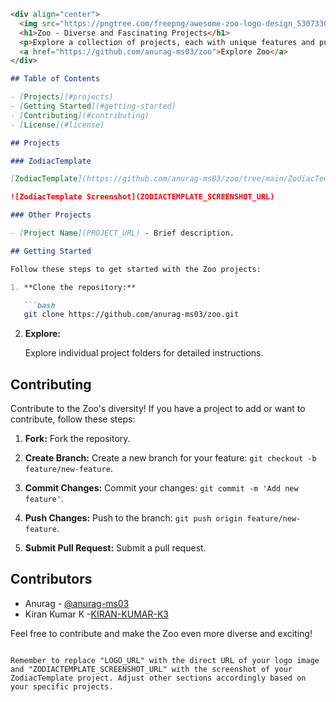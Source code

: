 
```markdown
<div align="center">
  <img src="https://pngtree.com/freepng/awesome-zoo-logo-design_5307330.html" alt="Zoo Logo" width="200">
  <h1>Zoo - Diverse and Fascinating Projects</h1>
  <p>Explore a collection of projects, each with unique features and purposes.</p>
  <a href="https://github.com/anurag-ms03/zoo">Explore Zoo</a>
</div>

## Table of Contents

- [Projects](#projects)
- [Getting Started](#getting-started)
- [Contributing](#contributing)
- [License](#license)

## Projects

### ZodiacTemplate

[ZodiacTemplate](https://github.com/anurag-ms03/zoo/tree/main/ZodiacTemplate) - A versatile template for creating stunning and responsive websites, inspired by the elegance of zodiac signs.

![ZodiacTemplate Screenshot](ZODIACTEMPLATE_SCREENSHOT_URL)

### Other Projects

- [Project Name](PROJECT_URL) - Brief description.

## Getting Started

Follow these steps to get started with the Zoo projects:

1. **Clone the repository:**

   ```bash
   git clone https://github.com/anurag-ms03/zoo.git
   ```

2. **Explore:**

   Explore individual project folders for detailed instructions.

## Contributing

Contribute to the Zoo's diversity! If you have a project to add or want to contribute, follow these steps:

1. **Fork:**
   Fork the repository.

2. **Create Branch:**
   Create a new branch for your feature: `git checkout -b feature/new-feature`.

3. **Commit Changes:**
   Commit your changes: `git commit -m 'Add new feature'`.

4. **Push Changes:**
   Push to the branch: `git push origin feature/new-feature`.

5. **Submit Pull Request:**
   Submit a pull request.

## Contributors

- Anurag - [@anurag-ms03](https://github.com/anurag-ms03)
- Kiran Kumar K -[KIRAN-KUMAR-K3](https://github.com/KIRAN-KUMAR-K3)
  
Feel free to contribute and make the Zoo even more diverse and exciting!
```

Remember to replace "LOGO_URL" with the direct URL of your logo image and "ZODIACTEMPLATE_SCREENSHOT_URL" with the screenshot of your ZodiacTemplate project. Adjust other sections accordingly based on your specific projects.
